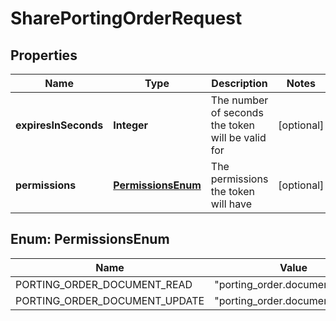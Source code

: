 

# SharePortingOrderRequest


## Properties

| Name | Type | Description | Notes |
|------------ | ------------- | ------------- | -------------|
|**expiresInSeconds** | **Integer** | The number of seconds the token will be valid for |  [optional] |
|**permissions** | [**PermissionsEnum**](#PermissionsEnum) | The permissions the token will have |  [optional] |



## Enum: PermissionsEnum

| Name | Value |
|---- | -----|
| PORTING_ORDER_DOCUMENT_READ | &quot;porting_order.document.read&quot; |
| PORTING_ORDER_DOCUMENT_UPDATE | &quot;porting_order.document.update&quot; |



